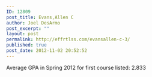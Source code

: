 ```yaml
---
ID: 12809
post_title: Evans,Allen C
author: Joel DesArmo
post_excerpt: ""
layout: post
permalink: http://effrtlss.com/evansallen-c-3/
published: true
post_date: 2012-11-02 20:52:52
---
```

<p>Average GPA in Spring 2012 for first course listed: 2.833</p>